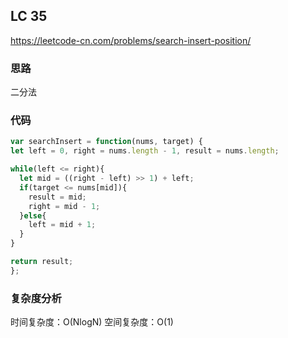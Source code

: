 ## LC 35

https://leetcode-cn.com/problems/search-insert-position/

### 思路

二分法

### 代码

```JavaScript
var searchInsert = function(nums, target) {
let left = 0, right = nums.length - 1, result = nums.length;

while(left <= right){
  let mid = ((right - left) >> 1) + left;
  if(target <= nums[mid]){
    result = mid;
    right = mid - 1;
  }else{
    left = mid + 1;
  }
}

return result;
};

```

### 复杂度分析

时间复杂度：O(NlogN)
空间复杂度：O(1)
